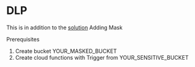 # DLP
This is in addition to the [solution](https://cloud.google.com/solutions/automating-classification-of-data-uploaded-to-cloud-storage)
Adding Mask 

Prerequisites
1) Create bucket YOUR_MASKED_BUCKET
2) Create cloud functions with Trigger from YOUR_SENSITIVE_BUCKET
